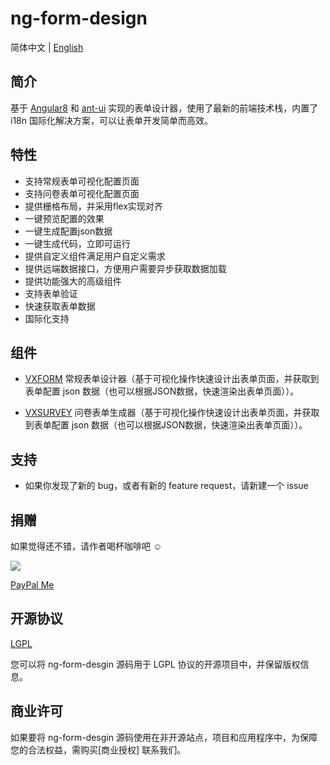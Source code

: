 # ng-form-design

简体中文 | [English](./README.md)

## 简介

基于 [Angular8](https://angular.io) 和 [ant-ui](https://github.com/NG-ZORRO/ng-zorro-antd) 实现的表单设计器，使用了最新的前端技术栈，内置了 i18n 国际化解决方案，可以让表单开发简单而高效。


## 特性

* 支持常规表单可视化配置页面
* 支持问卷表单可视化配置页面
* 提供栅格布局，并采用flex实现对齐
* 一键预览配置的效果
* 一键生成配置json数据
* 一键生成代码，立即可运行
* 提供自定义组件满足用户自定义需求
* 提供远端数据接口，方便用户需要异步获取数据加载
* 提供功能强大的高级组件
* 支持表单验证
* 快速获取表单数据
* 国际化支持

## 组件

- [VXFORM](http://docs.form.xiaoyaoji.cn/zh/guide/making-form.html) 常规表单设计器（基于可视化操作快速设计出表单页面，并获取到表单配置 json 数据（也可以根据JSON数据，快速渲染出表单页面））。

- [VXSURVEY](http://docs.form.xiaoyaoji.cn/zh/guide/generate-form.html) 问卷表单生成器（基于可视化操作快速设计出表单页面，并获取到表单配置 json 数据（也可以根据JSON数据，快速渲染出表单页面））。

## 支持

* 如果你发现了新的 bug，或者有新的 feature request，请新建一个 issue

## 捐赠 

如果觉得还不错，请作者喝杯咖啡吧 ☺

![](https://github.com/dasaoyu/ng-form-design/src/assets/images/wechat.jpg)

[PayPal Me](https://paypal.me/gavinzhulei)


## 开源协议

[LGPL](https://opensource.org/licenses/LGPL-3.0)

您可以将 ng-form-desgin 源码用于 LGPL 协议的开源项目中，并保留版权信息。

## 商业许可

如果要将 ng-form-desgin 源码使用在非开源站点，项目和应用程序中，为保障您的合法权益，需购买[商业授权] 联系我们。